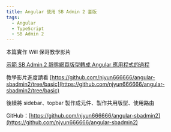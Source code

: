 ```yaml
---
title: Angular 使用 SB Admin 2 套版
tags:
  - Angular
  - TypeScript
  - SB Admin 2
---
```


本篇實作 Will 保哥教學影片

[示範 SB Admin 2 靜態網頁版型轉成 Angular 應用程式的過程](https://www.youtube.com/watch?v=KdNX2q7FvpU)

教學影片進度請看 [https://github.com/njyun666666/angular-sbadmin2/tree/basic](https://github.com/njyun666666/angular-sbadmin2/tree/basic)

後續將 sidebar、topbar 製作成元件、製作共用版型、使用路由

GitHub：[https://github.com/njyun666666/angular-sbadmin2](https://github.com/njyun666666/angular-sbadmin2)
